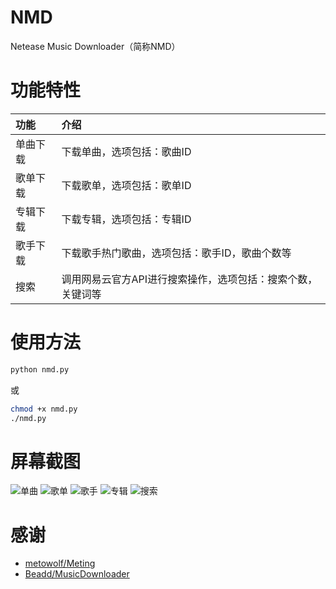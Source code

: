 # NMD
Netease Music Downloader（简称NMD）

# 功能特性
|功能|介绍|
|:-----|:-----|
|单曲下载|下载单曲，选项包括：歌曲ID|
|歌单下载|下载歌单，选项包括：歌单ID|
|专辑下载|下载专辑，选项包括：专辑ID|
|歌手下载|下载歌手热门歌曲，选项包括：歌手ID，歌曲个数等|
|搜索|调用网易云官方API进行搜索操作，选项包括：搜索个数，关键词等|

# 使用方法
```bash
python nmd.py
```
或
```bash
chmod +x nmd.py
./nmd.py
```

# 屏幕截图

![单曲](https://user-images.githubusercontent.com/110345389/182302026-c6a5b1fc-8b78-45e1-9984-9d120ac71d86.jpg)
![歌单](https://user-images.githubusercontent.com/110345389/182302063-c69b5f55-7b8f-4a5b-9d91-e378bd6042a8.jpg)
![歌手](https://user-images.githubusercontent.com/110345389/182302166-3d1f4436-a41f-4a5f-800c-512943d1e9aa.jpg)
![专辑](https://user-images.githubusercontent.com/110345389/182302189-b4eb8929-d40d-471f-af01-d3d2108a9272.jpg)
![搜索](https://user-images.githubusercontent.com/110345389/182302177-07f8ea19-491d-4598-a4b4-4bdf1906a9e4.jpg)


# 感谢
- [metowolf/Meting](https://github.com/metowolf/Meting)
- [Beadd/MusicDownloader](https://github.com/Beadd/MusicDownloader)
